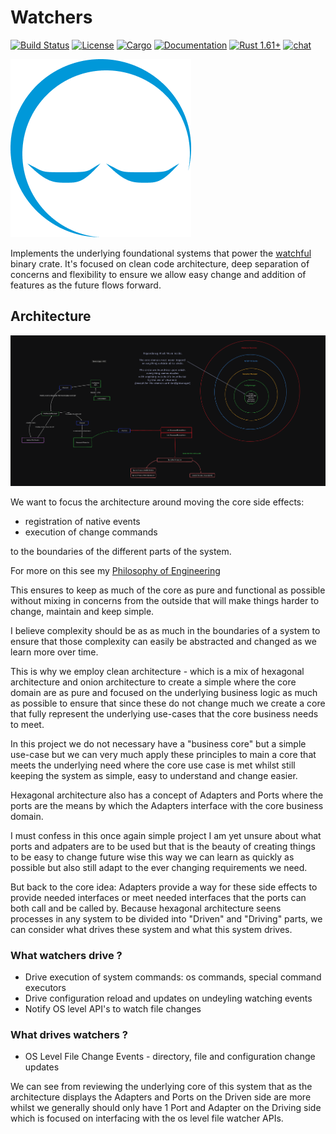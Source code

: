 # Watchers

[![Build Status](https://github.com/ewe-studio/platform/workflows/CI/badge.svg)](
https://github.com/watchers-rs/watchers/actions)
[![License](https://img.shields.io/badge/license-MIT_OR_Apache--2.0-blue.svg)](
https://github.com/watchers-rs/watchers#license)
[![Cargo](https://img.shields.io/crates/v/watchers.svg)](
https://crates.io/crates/watchers)
[![Documentation](https://docs.rs/watchers/badge.svg)](
https://docs.rs/watchers)
[![Rust 1.61+](https://img.shields.io/badge/rust-1.61+-lightgray.svg)](
https://www.rust-lang.org)
[![chat](https://img.shields.io/discord/569610676205781012.svg?logo=discord)](https://discord.com/invite/JXYwgWZ)

![watchers logo](./design/Watchful.png)

Implements the underlying foundational systems that power the [watchful](../../bin/watchful/) binary crate. It's focused on clean code architecture, deep separation of concerns and flexibility to ensure we allow easy change and addition of features as the future flows forward.

## Architecture

![architecture_image](./design/architecture.png)

We want to focus the architecture around moving the core side effects:

- registration of native events
- execution of change commands

to the boundaries of the different parts of the system.

For more on this see my [Philosophy of Engineering](../../README.md#philiosohpy_of_engineering)

This ensures to keep as much of the core as pure and functional as possible without mixing in concerns from the outside that will make things harder to change, maintain and keep simple.

I believe complexity should be as as much in the boundaries of a system to ensure that those complexity can easily be abstracted and changed as we learn more over time.

This is why we employ clean architecture - which is a mix of hexagonal architecture and onion architecture to create a simple where the core domain are as pure and focused on the underlying business logic as much as possible to ensure that since these do not change much we create a core that fully represent the underlying use-cases that the core business needs to meet.

In this project we do not necessary have a "business core" but a simple use-case but we can very much apply these principles to main a core that meets the underlying need where the core use case is met whilst still keeping the system as simple, easy to understand and change easier.

Hexagonal architecture also has a concept of Adapters and Ports where the ports are the means by which
the Adapters interface with the core business domain.

I must confess in this once again simple project I am yet unsure about what ports and adpaters are to be used but that is the beauty of creating things to be easy to change future wise this way we can learn as quickly as possible but also still adapt to the ever changing requirements we need.

But back to the core idea: Adapters provide a way for these side effects to provide needed interfaces or meet needed interfaces that the ports can both call and be called by. Because hexagonal architecture seens processes in any system to be divided into "Driven" and "Driving" parts, we can consider what drives these system and what this system drives.

### What watchers drive ?

- Drive execution of system commands: os commands, special command executors
- Drive configuration reload and updates on undeyling watching events
- Notify OS level API's to watch file changes

### What drives watchers ?

- OS Level File Change Events - directory, file and configuration change updates

We can see from reviewing the underlying core of this system that as the architecture displays the Adapters and Ports on the Driven side are more whilst we generally should only have 1 Port and Adapter on the Driving side which is focused on interfacing with the os level file watcher APIs.
